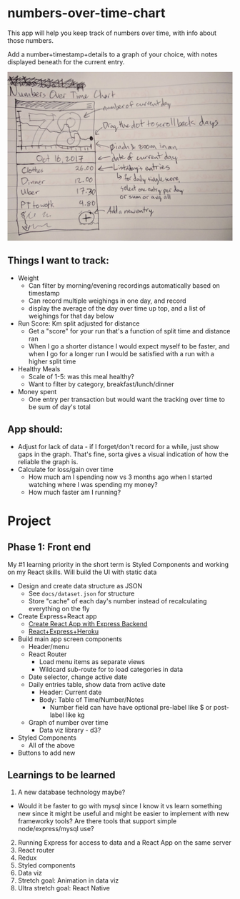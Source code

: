 # numbers-over-time-chart
This app will help you keep track of numbers over time, with info about those numbers.

Add a number+timestamp+details to a graph of your choice, with notes displayed beneath for the current entry.

![Sketch of main app screen](https://github.com/danlaush/numbers-over-time-chart/blob/master/docs/sketch%20with%20notes.jpg?raw=true)

## Things I want to track:

* Weight
  * Can filter by morning/evening recordings automatically based on timestamp
  * Can record multiple weighings in one day, and record 
  * display the average of the day over time up top, and a list of weighings for that day below
* Run Score: Km split adjusted for distance
  * Get a "score" for your run that's a function of split time and distance ran
  * When I go a shorter distance I would expect myself to be faster, and when I go for a longer run I would be satisfied with a run with a higher split time
* Healthy Meals
  * Scale of 1-5: was this meal healthy?
  * Want to filter by category, breakfast/lunch/dinner
* Money spent
  * One entry per transaction but would want the tracking over time to be sum of day's total

## App should:

* Adjust for lack of data - if I forget/don't record for a while, just show gaps in the graph. That's fine, sorta gives a visual indication of how the reliable the graph is.
* Calculate for loss/gain over time
  * How much am I spending now vs 3 months ago when I started watching where I was spending my money?
  * How much faster am I running?

# Project

## Phase 1: Front end
  
My #1 learning priority in the short term is Styled Components and working on my React skills. Will build the UI with static data

* Design and create data structure as JSON
	- See `docs/dataset.json` for structure
	- Store "cache" of each day's number instead of recalculating everything on the fly
* Create Express+React app
	- [Create React App with Express Backend](https://daveceddia.com/create-react-app-express-backend/)
	- [React+Express+Heroku](https://daveceddia.com/create-react-app-express-production/)
* Build main app screen components
  * Header/menu
  * React Router
  	- Load menu items as separate views
  	- Wildcard sub-route for to load categories in data
  * Date selector, change active date
  * Daily entries table, show data from active date
  	- Header: Current date
  	- Body: Table of Time/Number/Notes
  		+ Number field can have have optional pre-label like $ or post-label like kg
  * Graph of number over time
  	- Data viz library - d3?
* Styled Components
	- All of the above
* Buttons to add new 


## Learnings to be learned

1. A new database technology maybe?
  * Would it be faster to go with mysql since I know it vs learn something new since it might be useful and might be easier to implement with new frameworky tools? Are there tools that support simple node/express/mysql use?
2. Running Express for access to data and a React App on the same server
3. React router
4. Redux
5. Styled components
6. Data viz
7. Stretch goal: Animation in data viz
8. Ultra stretch goal: React Native

